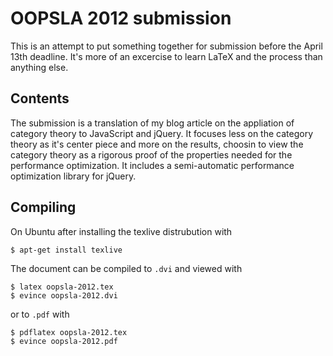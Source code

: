 # OOPSLA 2012 submission

This is an attempt to put something together for submission before the April 13th deadline. It's more of an excercise to learn LaTeX and the process than anything else.

## Contents

The submission is a translation of my blog article on the appliation of category theory to JavaScript and jQuery. It focuses less on the category theory as it's center piece and more on the results, choosin to view the category theory as a rigorous proof of the properties needed for the performance optimization. It includes a semi-automatic performance optimization library for jQuery.

## Compiling

On Ubuntu after installing the texlive distrubution with

    $ apt-get install texlive

The document can be compiled to `.dvi` and viewed with

    $ latex oopsla-2012.tex
    $ evince oopsla-2012.dvi

or to `.pdf` with

    $ pdflatex oopsla-2012.tex
    $ evince oopsla-2012.pdf
